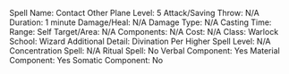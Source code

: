 
Spell Name: Contact Other Plane
Level: 5
Attack/Saving Throw: N/A
Duration: 1 minute
Damage/Heal: N/A
Damage Type: N/A
Casting Time: 
Range: Self
Target/Area: N/A
Components: N/A
Cost: N/A
Class: Warlock
School:  Wizard
Additional Detail: Divination
Per Higher Spell Level: N/A
Concentration Spell: N/A
Ritual Spell: No
Verbal Component: Yes
Material Component: Yes
Somatic Component: No
